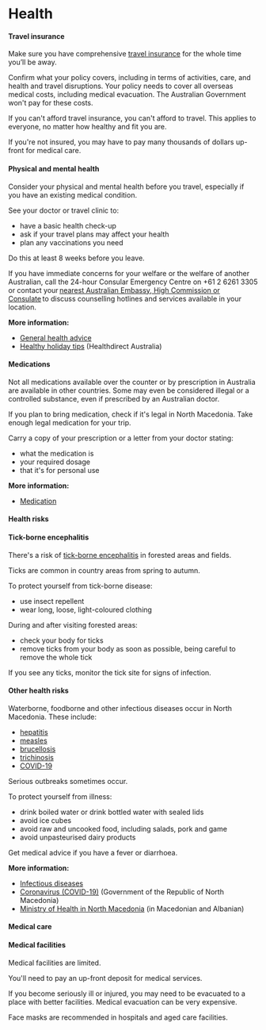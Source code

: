# Health

#### Travel insurance

Make sure you have comprehensive [travel insurance](/before-you-go/the-basics/travel-insurance "Travel insurance") for the whole time you’ll be away. 

Confirm what your policy covers, including in terms of activities, care, and health and travel disruptions. Your policy needs to cover all overseas medical costs, including medical evacuation. The Australian Government won't pay for these costs.

If you can't afford travel insurance, you can't afford to travel. This applies to everyone, no matter how healthy and fit you are.

If you're not insured, you may have to pay many thousands of dollars up-front for medical care.

#### Physical and mental health

Consider your physical and mental health before you travel, especially if you have an existing medical condition.

See your doctor or travel clinic to:

* have a basic health check-up
* ask if your travel plans may affect your health
* plan any vaccinations you need

Do this at least 8 weeks before you leave.

If you have immediate concerns for your welfare or the welfare of another Australian, call the 24-hour Consular Emergency Centre on +61 2 6261 3305 or contact your [nearest Australian Embassy, High Commission or Consulate](https://www.dfat.gov.au/about-us/our-locations/missions/our-embassies-and-consulates-overseas) to discuss counselling hotlines and services available in your location.

**More information:**

* [General health advice](https://www.smartraveller.gov.au/before-you-go/health)
* [Healthy holiday tips](https://www.healthdirect.gov.au/healthy-holiday-tips-infographic) (Healthdirect Australia)

#### Medications

Not all medications available over the counter or by prescription in Australia are available in other countries. Some may even be considered illegal or a controlled substance, even if prescribed by an Australian doctor.

If you plan to bring medication, check if it's legal in North Macedonia. Take enough legal medication for your trip.

Carry a copy of your prescription or a letter from your doctor stating:

* what the medication is
* your required dosage
* that it's for personal use

**More information:**

* [Medi](/before-you-go/health/medications "Medication and medical equipment")[cation](/node/26)

#### Health risks

#### Tick-borne encephalitis

There's a risk of [tick-borne encephalitis](https://www.who.int/immunization/diseases/tick_encephalitis/en/) in forested areas and fields.

Ticks are common in country areas from spring to autumn.

To protect yourself from tick-borne disease:

* use insect repellent
* wear long, loose, light-coloured clothing

During and after visiting forested areas:

* check your body for ticks
* remove ticks from your body as soon as possible, being careful to remove the whole tick

If you see any ticks, monitor the tick site for signs of infection.

#### Other health risks

Waterborne, foodborne and other infectious diseases occur in North Macedonia. These include:

* [hepatitis](https://www.who.int/hepatitis/en/)
* [measles](https://www.healthdirect.gov.au/measles)
* [brucellosis](https://www.who.int/news-room/fact-sheets/detail/brucellosis)
* [trichinosis](https://www.cdc.gov/parasites/trichinellosis/)
* [COVID-19](https://www.health.gov.au/news/health-alerts/novel-coronavirus-2019-ncov-health-alert)

Serious outbreaks sometimes occur.

To protect yourself from illness:

* drink boiled water or drink bottled water with sealed lids
* avoid ice cubes
* avoid raw and uncooked food, including salads, pork and game
* avoid unpasteurised dairy products

Get medical advice if you have a fever or diarrhoea.

**More information:**

* [Infectious diseases](/before-you-go/health/diseases "Infectious diseases")
* [Coronavirus (COVID-19)](https://www.vlada.mk/node/20488?ln=en-gb) (Government of the Republic of North Macedonia)
* [Ministry of Health in North Macedonia](http://zdravstvo.gov.mk/) (in Macedonian and Albanian)

#### Medical care

#### Medical facilities

Medical facilities are limited.

You'll need to pay an up-front deposit for medical services.

If you become seriously ill or injured, you may need to be evacuated to a place with better facilities. Medical evacuation can be very expensive.

Face masks are recommended in hospitals and aged care facilities.